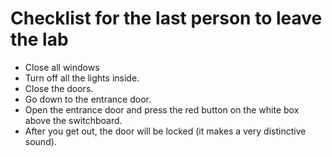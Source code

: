 Checklist for the last person to leave the lab
==============================================

* Close all windows
* Turn off all the lights inside.
* Close the doors.
* Go down to the entrance door.
* Open the entrance door and press the red button on the white box above the switchboard.
* After you get out, the door will be locked (it makes a very distinctive sound).

